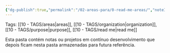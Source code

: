 ```yaml
---
{"dg-publish":true,"permalink":"/02-areas-para/0-read-me-areas/","noteIcon":"outgoing"}
---
```


Tags: [[10 - TAGS/areas\|areas]], [[10 - TAGS/organization\|organization]], [[10 - TAGS/purpose\|purpose]], [[10 - TAGS/read me\|read me]]

Esta pasta contém notas ou projetos em contínuo desenvolvimento que depois ficam nesta pasta armazenadas para futura referência.